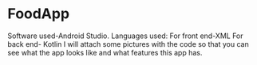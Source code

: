 # FoodApp
Software used-Android Studio.
Languages used: For front end-XML
                For back end- Kotlin
I will attach some pictures with the code so that you can see what the app looks like and what features this app has.                
